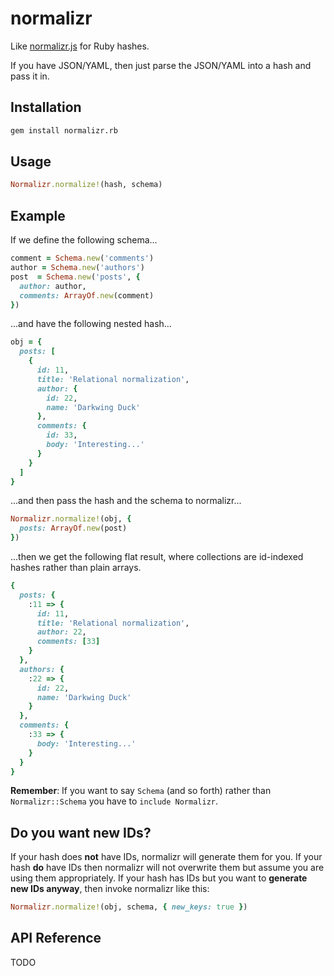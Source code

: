 # normalizr

Like [normalizr.js] for Ruby hashes.

If you have JSON/YAML, then just parse the JSON/YAML into a hash and pass it in.



## Installation

```bash
gem install normalizr.rb
```


## Usage

```ruby
Normalizr.normalize!(hash, schema)
```

## Example

If we define the following schema...

```ruby
comment = Schema.new('comments')
author = Schema.new('authors')
post  = Schema.new('posts', {
  author: author,
  comments: ArrayOf.new(comment)
})
```


...and have the following nested hash...

```ruby
obj = {
  posts: [
    {
      id: 11,
      title: 'Relational normalization',
      author: {
        id: 22,
        name: 'Darkwing Duck'
      },
      comments: {
        id: 33,
        body: 'Interesting...'
      }
    }
  ]
}
```


...and then pass the hash and the schema to normalizr...

```ruby
Normalizr.normalize!(obj, {
  posts: ArrayOf.new(post)
})
```


...then we get the following flat result, where collections are id-indexed hashes rather than plain arrays.

```ruby
{
  posts: {
    :11 => {
      id: 11,
      title: 'Relational normalization',
      author: 22,
      comments: [33]
    }
  },
  authors: {
    :22 => {
      id: 22,
      name: 'Darkwing Duck'
    }
  },
  comments: {
    :33 => {
      body: 'Interesting...'
    }
  }
}

```

**Remember**: If you want to say `Schema` (and so forth) rather than `Normalizr::Schema` you have to `include Normalizr`.



## Do you want new IDs?

If your hash does **not** have IDs, normalizr will generate them for you. If your hash **do** have IDs then normalizr will not overwrite them but assume you are using them appropriately. If your hash has IDs but you want to **generate new IDs anyway**, then invoke normalizr like this:

```ruby
Normalizr.normalize!(obj, schema, { new_keys: true })
```


## API Reference

TODO



[normalizr.js]: https://github.com/paularmstrong/normalizr
